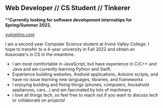 
## Web Developer // CS Student // Tinkerer

****Currently looking for software development internships for Spring/Summer 2022.**

[yujioshiro.com](https://yujioshiro.com)

I am a second year Computer Science student at Irvine Valley College. I hope to transfer to a 4-year university in Fall 2022 and obtain an Associate's in CS in the meantime. 
- I am most comfortable in JavaScript, but have experience in C/C++ and Java and am currently learning Python and Swift.
- Experience building websites, Android applications, Arduino scripts, and have no issue learning new languages, libraries, and frameworks
- I enjoying building and fixing things (phones, computers, household appliances, cars...) and am fascinated by lots of machinery
- I love all things tech, so feel free to reach out if you want to discuss tech or collaborate on projects!

<!-- [![Yuji's GitHub stats](https://github-readme-stats.vercel.app/api?username=yujioshiro)](https://github.com/yujioshiro/github-readme-stats) -->


<!-- ![Visitors](https://visitor-badge.glitch.me/badge?page_id=${yujioshiro}.${yujioshiro}) -->
<!-- <img height="100em" width="150em" src="https://github-readme-stats.vercel.app/api/top-langs/?username=yujioshiro&layout=compact" /> -->

<!--
**yujioshiro/yujioshiro** is a ✨ _special_ ✨ repository because its `README.md` (this file) appears on your GitHub profile.

Here are some ideas to get you started:

- 🔭 I’m currently working on ...
- 🌱 I’m currently learning ...
- 👯 I’m looking to collaborate on ...
- 🤔 I’m looking for help with ...
- 💬 Ask me about ...
- 📫 How to reach me: ...
- 😄 Pronouns: ...
- ⚡ Fun fact: ...
-->
